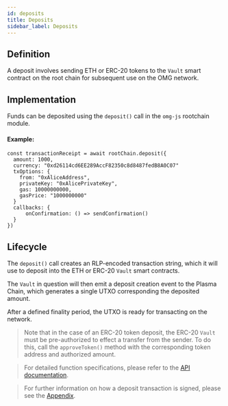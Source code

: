 ```yaml
---
id: deposits
title: Deposits
sidebar_label: Deposits
---
```


## Definition

A deposit involves sending ETH or ERC-20 tokens to the `Vault` smart contract on the root chain for subsequent use on the OMG network.

## Implementation

Funds can be deposited using the `deposit()` call in the `omg-js` rootchain module.

#### Example:

```
const transactionReceipt = await rootChain.deposit({
  amount: 1000,
  currency: "0xd26114cd6EE289AccF82350c8d8487fedB8A0C07"
  txOptions: {
    from: "0xAliceAddress",
    privateKey: "0xAlicePrivateKey",
    gas: 10000000000,
    gasPrice: "1000000000"
  }
  callbacks: {
      onConfirmation: () => sendConfirmation()
  }
})
```

## Lifecycle

The `deposit()` call creates an RLP-encoded transaction string, which it will use to deposit into the ETH or ERC-20 `Vault` smart contracts.

The `Vault` in question will then emit a deposit creation event to the Plasma Chain, which generates a single UTXO corresponding the deposited amount.

After a defined finality period, the UTXO is ready for transacting on the network.

> Note that in the case of an ERC-20 token deposit, the ERC-20 `Vault` must be pre-authorized to effect a transfer from the sender. To do this, call the `approveToken()` method with the corresponding token address and authorized amount.

> For detailed function specifications, please refer to the [API documentation](https://developer.omisego.co/omg-js/#deposit).

> For further information on how a deposit transaction is signed, please see the [Appendix]().
